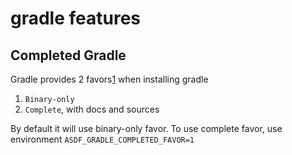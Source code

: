 # gradle features

## Completed Gradle

Gradle provides 2 favors[1][1] when installing gradle
1. `Binary-only`
2. `Complete`, with docs and sources

By default it will use binary-only favor.
To use complete favor, use environment `ASDF_GRADLE_COMPLETED_FAVOR=1`

[1]: https://gradle.org/install/#manually
